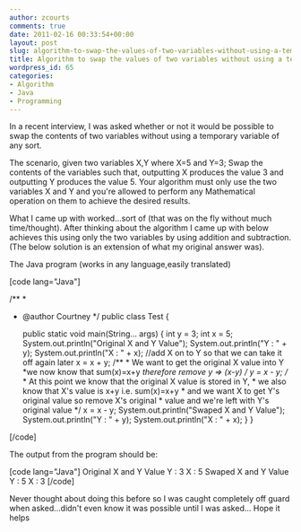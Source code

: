 ```yaml
---
author: zcourts
comments: true
date: 2011-02-16 00:33:54+00:00
layout: post
slug: algorithm-to-swap-the-values-of-two-variables-without-using-a-temporary-variable
title: Algorithm to swap the values of two variables without using a temporary variable
wordpress_id: 65
categories:
- Algorithm
- Java
- Programming
---
```


In a recent interview, I was asked whether or not it would be possible to swap the contents of two variables without using a temporary variable of any sort.

The scenario, given two variables X,Y where X=5 and Y=3; Swap the contents of the variables such that,
outputting X produces the value 3 and outputting Y produces the value 5. Your algorithm must only use the two variables
X and Y and you're allowed to perform any Mathematical operation on them to achieve the desired results.

What I came up with worked...sort of (that was on the fly without much time/thought). After thinking about the algorithm I came up with below achieves this using only the two variables by using addition and subtraction. (The below solution is an extension of what my original answer was).

The Java program (works in any language,easily translated)

[code lang="Java"]

/**
 *
 * @author Courtney
 */
public class Test {

    public static void main(String... args) {
        int y = 3;
        int x = 5;
        System.out.println(&quot;Original X and Y Value&quot;);
        System.out.println(&quot;Y : &quot; + y);
        System.out.println(&quot;X : &quot; + x);
        //add X on to Y so that we can take it off again later
        x = x + y;
        /**
         * We want to get the original X value into Y
         *we now know that sum(x)=x+y
         *therefore remove y =&gt; (x-y)
         */
        y = x - y;
        /**
         * At this point we know that the original X value is stored in Y,
         * we also know that X's value is x+y i.e. sum(x)=x+y
         * and we want X to get Y's original value so remove X's original
         * value and we're left with Y's original value
         */
        x = x - y;
        System.out.println(&quot;Swaped X and Y Value&quot;);
        System.out.println(&quot;Y : &quot; + y);
        System.out.println(&quot;X : &quot; + x);
    }
}

[/code]

The output from the program should be:

[code lang="Java"]
Original X and Y Value
Y : 3
X : 5
Swaped X and Y Value
Y : 5
X : 3
[/code]


Never thought about doing this before so I was caught completely off guard when asked...didn't even know it was
possible until I was asked... Hope it helps
